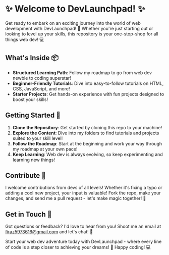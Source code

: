 # ✨ Welcome to DevLaunchpad! ✨

Get ready to embark on an exciting journey into the world of web development with DevLaunchpad! 🚀 Whether you're just starting out or looking to level up your skills, this repository is your one-stop-shop for all things web dev! 💻

## What's Inside 📦

- **Structured Learning Path**: Follow my roadmap to go from web dev newbie to coding superstar!
- **Beginner-Friendly Tutorials**: Dive into easy-to-follow tutorials on HTML, CSS, JavaScript, and more!
- **Starter Projects**: Get hands-on experience with fun projects designed to boost your skills!

## Getting Started 🎉

1. **Clone the Repository**: Get started by cloning this repo to your machine!
2. **Explore the Content**: Dive into my folders to find tutorials and projects suited to your skill level!
3. **Follow the Roadmap**: Start at the beginning and work your way through my roadmap at your own pace!
4. **Keep Learning**: Web dev is always evolving, so keep experimenting and learning new things!

## Contribute 🌟

I welcome contributions from devs of all levels! Whether it's fixing a typo or adding a cool new project, your input is valuable! Fork the repo, make your changes, and send me a pull request - let's make magic together! 🌈

## Get in Touch 📧

Got questions or feedback? I'd love to hear from you! Shoot me an email at firaz5973616@gmail.com and let's chat! 📩

Start your web dev adventure today with DevLaunchpad - where every line of code is a step closer to achieving your dreams! 🌟 Happy coding! 💻
